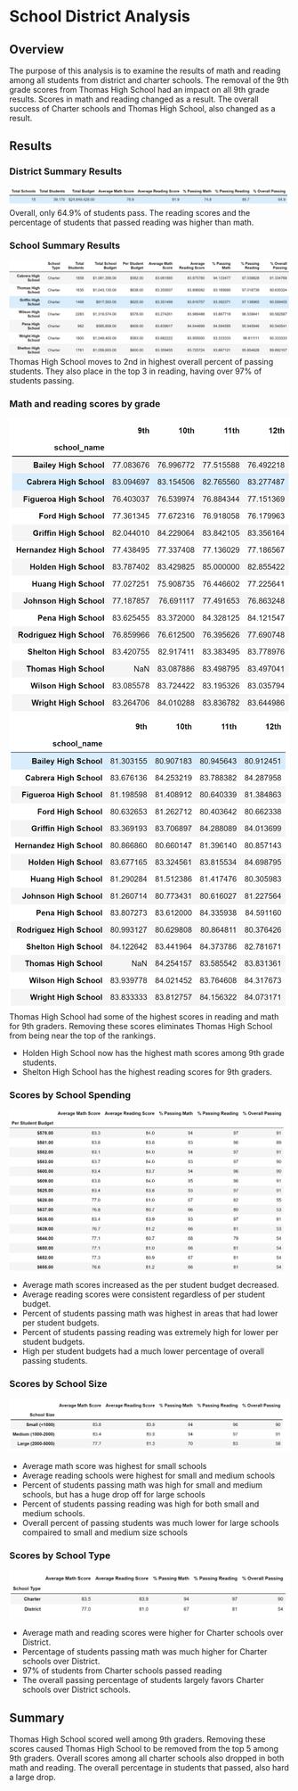 # School District Analysis
## Overview
The purpose of this analysis is to examine the results of math and reading among all students from district and charter schools. The removal of the 9th grade scores from Thomas High School had an impact on all 9th grade results. Scores in math and reading changed as a result. The overall success of Charter schools and Thomas High School, also changed as a result. 

## Results

### **District Summary Results**
![This is an image](https://github.com/NickLegacy/School_District_Analysis/blob/main/district.PNG)
Overall, only 64.9% of students pass. The reading scores and the percentage of students that passed reading was higher than math. 

### **School Summary Results**
![This is an image](https://github.com/NickLegacy/School_District_Analysis/blob/main/summary%20school.PNG)
Thomas High School moves to 2nd in highest overall percent of passing students. They also place in the top 3 in reading, having over 97% of students passing. 

### **Math and reading scores by grade**
![This is an image](https://github.com/NickLegacy/School_District_Analysis/blob/main/math.PNG)
![This is an image](https://github.com/NickLegacy/School_District_Analysis/blob/main/reading.PNG)
Thomas High School had some of the highest scores in reading and math for 9th graders. Removing these scores eliminates Thomas High School from being near the top of the rankings.
* Holden High School now has the highest math scores among 9th grade students. 
* Shelton High School has the highest reading scores for 9th graders. 

### **Scores by School Spending**
![This is an image](https://github.com/NickLegacy/School_District_Analysis/blob/main/schools%20by%20spending%20size.PNG)
* Average math scores increased as the per student budget decreased. 
* Average reading scores were consistent regardless of per student budget. 
* Percent of students passing math was highest in areas that had lower per student budgets. 
* Percent of students passing reading was extremely high for lower per student budgets. 
* High per student budgets had a much lower percentage of overall passing students.  

### **Scores by School Size**
![This is an image](https://github.com/NickLegacy/School_District_Analysis/blob/main/scores%20by%20school%20size.PNG)
* Average math score was highest for small schools
* Average reading schools were highest for small and medium schools
* Percent of students passing math was high for small and medium schools, but has a huge drop off for large schools
* Percent of students passing reading was high for both small and medium schools. 
* Overall percent of passing students was much lower for large schools compaired to small and medium size schools

### **Scores by School Type**
![This is an image](https://github.com/NickLegacy/School_District_Analysis/blob/main/scores%20by%20school%20type.PNG)
* Average math and reading scores were higher for Charter schools over District. 
* Percentage of students passing math was much higher for Charter schools over District. 
* 97% of students from Charter schools passed reading 
* The overall passing percentage of students largely favors Charter schools over District schools. 

## Summary
Thomas High School scored well among 9th graders. Removing these scores caused Thomas High School to be removed from the top 5 among 9th graders. Overall scores among all charter schools also dropped in both math and reading. The overall percentage in students that passed, also hard a large drop. 
